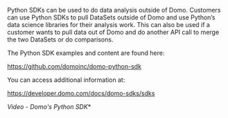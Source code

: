 

Python SDKs can be used to do data analysis outside of Domo. Customers can use Python SDKs to pull DataSets outside of Domo and use Python’s data science libraries for their analysis work. This can also be used if a customer wants to pull data out of Domo and do another API call to merge the two DataSets or do comparisons.


 The Python SDK examples and content are found here:

https://github.com/domoinc/domo-python-sdk

You can access additional information at:

https://developer.domo.com/docs/domo-sdks/sdks

*Video - Domo's Python SDK**

